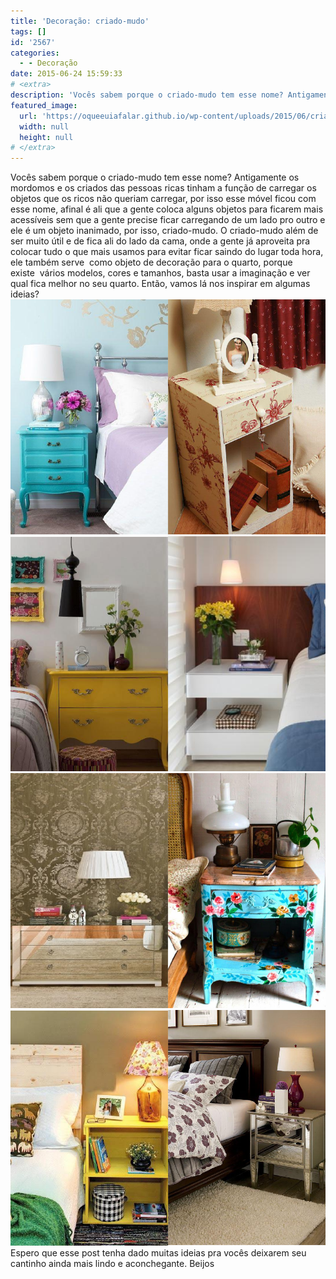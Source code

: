 ```yaml
---
title: 'Decoração: criado-mudo'
tags: []
id: '2567'
categories:
  - - Decoração
date: 2015-06-24 15:59:33
# <extra>
description: 'Vocês sabem porque o criado-mudo tem esse nome? Antigamente os mordomos e os criados das pessoas ricas tinham a função de carregar os objetos que os ricos não queriam carregar, por isso esse móvel ficou com esse nome, afinal é ali que a gente coloca alguns objetos para ficarem mais acessíveis sem que a gente precise ficar carregando de um lado pro outro e ele é um objeto inanimado, por isso, criado-mudo. O criado-mudo além de ser muito útil e de fica ali do lado da cama, onde a gente já aproveita pra colocar tudo o que mais usamos para evitar ficar saindo do lugar toda hora, ele também serve  como objeto de decoração para o quarto, porque existe  vários modelos, cores e tamanhos, basta usar a imaginação e ver qual fica melhor no seu quarto. Então, vamos lá nos inspirar em algumas ideias? Espero que esse &hellip;'
featured_image: 
  url: 'https://oqueeuiafalar.github.io/wp-content/uploads/2015/06/criados1.png'
  width: null
  height: null
# </extra>
---
```


Vocês sabem porque o criado-mudo tem esse nome? Antigamente os mordomos e os criados das pessoas ricas tinham a função de carregar os objetos que os ricos não queriam carregar, por isso esse móvel ficou com esse nome, afinal é ali que a gente coloca alguns objetos para ficarem mais acessíveis sem que a gente precise ficar carregando de um lado pro outro e ele é um objeto inanimado, por isso, criado-mudo. O criado-mudo além de ser muito útil e de fica ali do lado da cama, onde a gente já aproveita pra colocar tudo o que mais usamos para evitar ficar saindo do lugar toda hora, ele também serve  como objeto de decoração para o quarto, porque existe  vários modelos, cores e tamanhos, basta usar a imaginação e ver qual fica melhor no seu quarto. Então, vamos lá nos inspirar em algumas ideias? [![decoração com criado-mudo](/wp-content/uploads/2015/06/criados1.png)](/wp-content/uploads/2015/06/criados1.png) [![criado-mudo na decoração](/wp-content/uploads/2015/06/criados3.png)](/wp-content/uploads/2015/06/criados3.png) [![como decorar com criado mudo](/wp-content/uploads/2015/06/criados2.png)](/wp-content/uploads/2015/06/criados2.png) [![como usar criado mudo na decoração ](/wp-content/uploads/2015/06/criados4.png)](/wp-content/uploads/2015/06/criados4.png) Espero que esse post tenha dado muitas ideias pra vocês deixarem seu cantinho ainda mais lindo e aconchegante. Beijos
